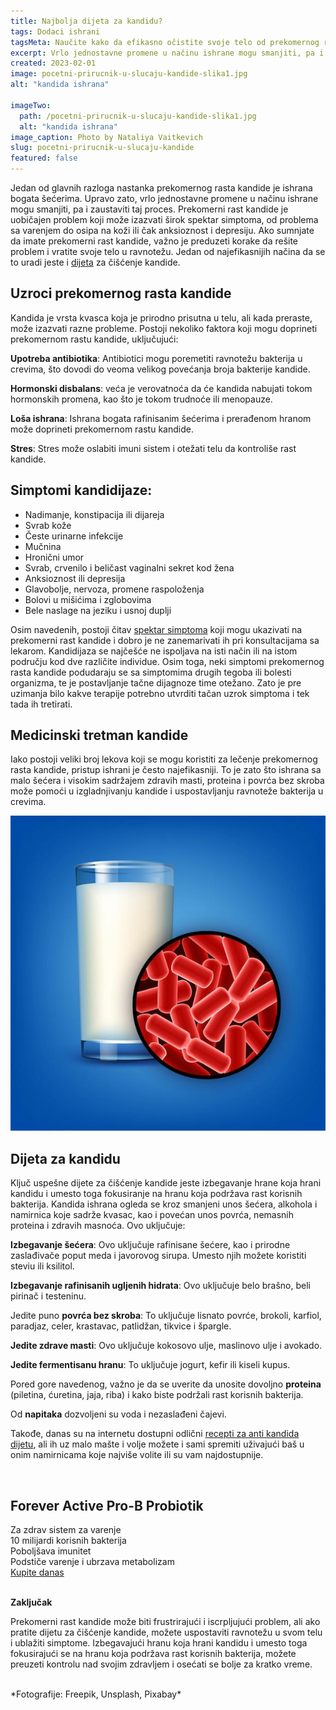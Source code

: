 ```yaml
---
title: Najbolja dijeta za kandidu?
tags: Dodaci ishrani
tagsMeta: Naučite kako da efikasno očistite svoje telo od prekomernog rasta kandide pomoću jednostavnog plana ishrane korak po korak. Recite zbogom simptomima i poboljšajte zdravlje.
excerpt: Vrlo jednostavne promene u načinu ishrane mogu smanjiti, pa i zaustaviti proces prekomernog rasta kandide.
created: 2023-02-01
image: pocetni-prirucnik-u-slucaju-kandide-slika1.jpg
alt: "kandida ishrana"

imageTwo:
  path: /pocetni-prirucnik-u-slucaju-kandide-slika1.jpg
  alt: "kandida ishrana"
image_caption: Photo by Nataliya Vaitkevich
slug: pocetni-prirucnik-u-slucaju-kandide
featured: false
---
```



<div class="text-component line-height-lg v-space-md">

Jedan od glavnih razloga nastanka prekomernog rasta kandide je ishrana bogata šećerima. Upravo zato, vrlo jednostavne promene u načinu ishrane mogu smanjiti, pa i zaustaviti taj proces.
Prekomerni rast kandide je uobičajen problem koji može izazvati širok spektar simptoma, od problema sa varenjem do osipa na koži ili čak anksioznost i depresiju. Ako sumnjate da imate prekomerni rast kandide, važno je preduzeti korake da rešite problem i vratite svoje telo u ravnotežu. Jedan od najefikasnijih načina da se to uradi jeste i [dijeta]( https://candidaspecialists.com/anti-candida-diet/) za čišćenje kandide.

## Uzroci prekomernog rasta kandide

Kandida je vrsta kvasca koja je prirodno prisutna u telu, ali kada preraste, može izazvati razne probleme. Postoji nekoliko faktora koji mogu doprineti prekomernom rastu kandide, uključujući:

**Upotreba antibiotika**: Antibiotici mogu poremetiti ravnotežu bakterija u crevima, što dovodi do veoma velikog povećanja broja bakterije kandide.

**Hormonski disbalans**: veća je verovatnoća da će kandida nabujati tokom hormonskih promena, kao što je tokom trudnoće ili menopauze.

**Loša ishrana**: Ishrana bogata rafinisanim šećerima i prerađenom hranom može doprineti prekomernom rastu kandide.

**Stres**: Stres može oslabiti imuni sistem i otežati telu da kontroliše rast kandide.

## Simptomi kandidijaze:

- Nadimanje, konstipacija ili dijareja
- Svrab kože
- Česte urinarne infekcije
- Mučnina
- Hronični umor
- Svrab, crvenilo i beličast vaginalni sekret kod žena
- Anksioznost ili depresija
- Glavobolje, nervoza, promene raspoloženja
- Bolovi u mišićima i zglobovima
- Bele naslage na jeziku i usnoj duplji

Osim navedenih, postoji čitav [spektar simptoma]( https://www.kandida.rs/candida-kandida-simptomi/) koji mogu ukazivati na prekomerni rast kandide i dobro je ne zanemarivati ih pri konsultacijama sa lekarom.
Kandidijaza se najčešće ne ispoljava na isti način ili na istom području kod dve različite individue. Osim toga, neki simptomi prekomernog rasta kandide podudaraju se sa simptomima drugih tegoba ili bolesti organizma, te je postavljanje tačne dijagnoze time otežano. Zato je pre uzimanja bilo kakve terapije potrebno utvrditi tačan uzrok simptoma i tek tada ih tretirati.


## Medicinski tretman kandide
Iako postoji veliki broj lekova koji se mogu koristiti za lečenje prekomernog rasta kandide, pristup ishrani je često najefikasniji. To je zato što ishrana sa malo šećera i visokim sadržajem zdravih masti, proteina i povrća bez skroba može pomoći u izgladnjivanju kandide i uspostavljanju ravnoteže bakterija u crevima.

![simptomi kandide u crevima](./images/probiotik.jpg)

## Dijeta za kandidu
Ključ uspešne dijete za čišćenje kandide jeste izbegavanje hrane koja hrani kandidu i umesto toga fokusiranje na hranu koja podržava rast korisnih bakterija.  Kandida ishrana ogleda se kroz smanjeni unos šećera, alkohola i namirnica koje sadrže kvasac, kao i povećan unos povrća, nemasnih proteina i zdravih masnoća. Ovo uključuje:

**Izbegavanje šećera**: Ovo uključuje rafinisane šećere, kao i prirodne zaslađivače poput meda i javorovog sirupa. Umesto njih možete koristiti steviu ili ksilitol.

**Izbegavanje rafinisanih ugljenih hidrata**: Ovo uključuje belo brašno, beli pirinač i testeninu.

Jedite puno **povrća bez skroba**: To uključuje lisnato povrće, brokoli, karfiol, paradjaz, celer, krastavac, patlidžan, tikvice i špargle.

**Jedite zdrave masti**: Ovo uključuje kokosovo ulje, maslinovo ulje i avokado.

**Jedite fermentisanu hranu**: To uključuje jogurt, kefir ili kiseli kupus.

Pored gore navedenog, važno je da se uverite da unosite dovoljno **proteina** (piletina, ćuretina, jaja, riba) i  kako biste podržali rast korisnih bakterija. 

Od **napitaka** dozvoljeni su voda i nezaslađeni čajevi.

Takođe, danas su na internetu dostupni odlični [recepti za anti kandida dijetu]( https://www.thecandidadiet.com/recipe-type/lunch-dinner/), ali ih uz malo mašte i volje možete i sami spremiti uživajući baš u onim namirnicama koje najviše volite ili su vam najdostupnije.

<br>

<div class="container text-component__block--outset padding-y-md padding-x-md radius-lg margin-top-md bg-white">
	<div class="grid gap-sm">
		<div class="col-4@md">
			<g-image class="" src="~/assets/img/forever_active_pro_b.jpeg" alt="najbolji probiotik za kandidu"></g-image>
		</div>
		<div class="col-8@md">
			<div class="flex flex-wrap gap-sm items-center">
				<div class="">
					<h2 class="text-lg">Forever Active Pro-B Probiotik</h2>
				</div>
        <div class="grid margin-bottom-lg gap-xxs">
					<div class="flex items-center text-sm">
						<g-image style="width: auto !important;" class="margin-left-important" src="~/assets/img/check.svg"></g-image>
							Za zdrav sistem za varenje
					</div>
          <div class="flex items-center text-sm">
						<g-image style="width: auto !important;" class="margin-left-important" src="~/assets/img/check.svg"></g-image>
						  10 milijardi korisnih bakterija
					</div>
          <div class="flex items-center text-sm">
						<g-image style="width: auto !important;" class="margin-left-important" src="~/assets/img/check.svg"></g-image>
							Poboljšava imunitet
					</div>
          <div class="flex items-center text-sm">
						<g-image style="width: auto !important;" class="margin-left-important" src="~/assets/img/check.svg"></g-image>
							Podstiče varenje i ubrzava metabolizam
					</div>
				</div>
			</div>
			<div class="flex gap-md@sm gap-md flex-column flex-row@sm padding-top-lg justify-between@sm items-center">
				<a href="https://flpshop.rs/dodaci-ishrani/11842/forever-active-pro-b/360000954255/personal.html" class="kupiteCTA btn btn--primary flex-grow center-between@lg justify-center btn--md">
					Kupite danas
				</a>
				<g-image style="width: auto !important;" class="" src="~/assets/img/logo-futer.png"></g-image>
			</div>
		</div>
	</div>
</div>

<br>

**Zaključak**

Prekomerni rast kandide može biti frustrirajući i iscrpljujući problem, ali ako pratite dijetu za čišćenje kandide, možete uspostaviti ravnotežu u svom telu i ublažiti simptome. Izbegavajući hranu koja hrani kandidu i umesto toga fokusirajući se na hranu koja podržava rast korisnih bakterija, možete preuzeti kontrolu nad svojim zdravljem i osećati se bolje za kratko vreme.

<br>
*Fotografije: Freepik, Unsplash, Pixabay*

</div>
